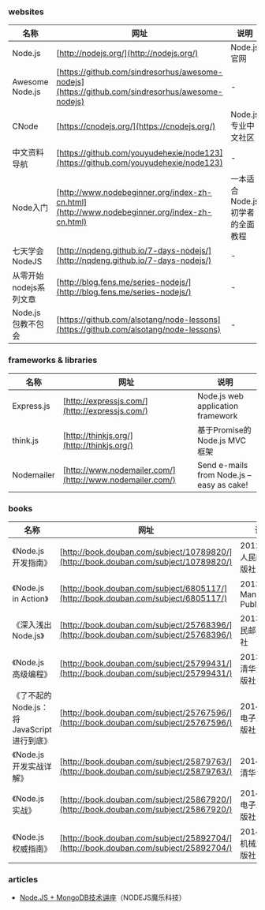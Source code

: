 ### websites

 名称 | 网址 | 说明
------ | ------ | ------
Node.js | [http://nodejs.org/](http://nodejs.org/) | Node.js官网
Awesome Node.js | [https://github.com/sindresorhus/awesome-nodejs](https://github.com/sindresorhus/awesome-nodejs) | -
CNode | [https://cnodejs.org/](https://cnodejs.org/) | Node.js专业中文社区
中文资料导航 | [https://github.com/youyudehexie/node123](https://github.com/youyudehexie/node123) | -
Node入门 | [http://www.nodebeginner.org/index-zh-cn.html](http://www.nodebeginner.org/index-zh-cn.html) | 一本适合Node.js初学者的全面教程
七天学会NodeJS | [http://nqdeng.github.io/7-days-nodejs/](http://nqdeng.github.io/7-days-nodejs/) | -
从零开始nodejs系列文章 | [http://blog.fens.me/series-nodejs/](http://blog.fens.me/series-nodejs/) | -
Node.js 包教不包会 | [https://github.com/alsotang/node-lessons](https://github.com/alsotang/node-lessons) | -

### frameworks & libraries

 名称 | 网址 | 说明
------ | ------ | ------
Express.js | [http://expressjs.com/](http://expressjs.com/) | Node.js web application framework
think.js | [http://thinkjs.org/](http://thinkjs.org/) | 基于Promise的Node.js MVC框架
Nodemailer | [http://www.nodemailer.com/](http://www.nodemailer.com/) | Send e-mails from Node.js – easy as cake!

### books

 名称 | 网址 | 说明
------ | ------ | ------
《Node.js开发指南》 | [http://book.douban.com/subject/10789820/](http://book.douban.com/subject/10789820/) | 2012.07，人民邮电出版社
《Node.js in Action》 | [http://book.douban.com/subject/6805117/](http://book.douban.com/subject/6805117/) | 2013.11，Manning Publications
《深入浅出Node.js》 | [http://book.douban.com/subject/25768396/](http://book.douban.com/subject/25768396/) | 2013.12,人民邮电出版社
《Node.js高级编程》 | [http://book.douban.com/subject/25799431/](http://book.douban.com/subject/25799431/) | 2013.12，清华大学出版社
《了不起的Node.js：将JavaScript进行到底》 | [http://book.douban.com/subject/25767596/](http://book.douban.com/subject/25767596/) | 2014.01，电子工业出版社
《Node.js开发实战详解》 | [http://book.douban.com/subject/25879763/](http://book.douban.com/subject/25879763/) | 2014.04，清华出版社
《Node.js 实战》 | [http://book.douban.com/subject/25867920/](http://book.douban.com/subject/25867920/) | 2014.05，电子工业出版社
《Node.js权威指南》 | [http://book.douban.com/subject/25892704/](http://book.douban.com/subject/25892704/) | 2014.05，机械工业出版社

### articles

- [Node.JS + MongoDB技术讲座](http://wenku.baidu.com/view/41d560433b3567ec102d8aba.html)（NODEJS魔乐科技）